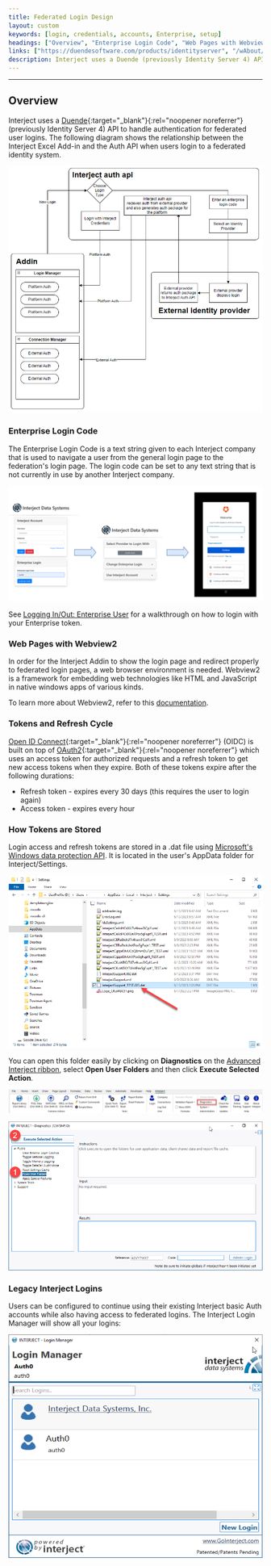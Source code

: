 ```yaml
---
title: Federated Login Design
layout: custom
keywords: [login, credentials, accounts, Enterprise, setup]
headings: ["Overview", "Enterprise Login Code", "Web Pages with Webview2", "Tokens and Refresh Cycle", "How Tokens are Stored", "Legacy Interject Logins"]
links: ["https://duendesoftware.com/products/identityserver", "/wAbout/logging-in-enterprise.html", "https://learn.microsoft.com/en-us/microsoft-edge/webview2/", "https://openid.net/developers/how-connect-works/", "https://auth0.com/intro-to-iam/what-is-oauth-2", "https://learn.microsoft.com/en-us/dotnet/standard/security/how-to-use-data-protection", "/wGetStarted/INTERJECT-Ribbon-Menu-Items.html#advanced-menu-items"]
description: Interject uses a Duende (previously Identity Server 4) API to handle authentication for federated user logins.
---
```

* * *

## Overview

Interject uses a [Duende](https://duendesoftware.com/products/identityserver){:target="_blank"}{:rel="noopener noreferrer"} (previously Identity Server 4) API to handle authentication for federated user logins. The following diagram shows the relationship between the Interject Excel Add-in and the Auth API when users login to a federated identity system.

![](/images/Federated-Login-Design/FederatedLoginFlowchart.png)
<br>

### Enterprise Login Code

The Enterprise Login Code is a text string given to each Interject company that is used to navigate a user from the general login page to the federation's login page. The login code can be set to any text string that is not currently in use by another Interject company.

![](/images/Federated-Login-Design/EnterpriseLoginFlowchart.png)
<br>

See [Logging In/Out: Enterprise User](/wAbout/logging-in-enterprise.html) for a walkthrough on how to login with your Enterprise token.

### Web Pages with Webview2

In order for the Interject Addin to show the login page and redirect properly to federated login pages, a web browser environment is needed. Webview2 is a framework for embedding web technologies like HTML and JavaScript in native windows apps of various kinds. 

To learn more about Webview2, refer to this [documentation](https://learn.microsoft.com/en-us/microsoft-edge/webview2/).

### Tokens and Refresh Cycle

[Open ID Connect](https://openid.net/developers/how-connect-works/){:target="_blank"}{:rel="noopener noreferrer"} (OIDC) is built on top of [OAuth2](https://auth0.com/intro-to-iam/what-is-oauth-2){:target="_blank"}{:rel="noopener noreferrer"} which uses an access token for authorized requests and a refresh token to get new access tokens when they expire. Both of these tokens expire after the following durations:

* Refresh token - expires every 30 days (this requires the user to login again)
* Access token - expires every hour 

### How Tokens are Stored

Login access and refresh tokens are stored in a .dat file using [Microsoft's Windows data protection API](https://learn.microsoft.com/en-us/dotnet/standard/security/how-to-use-data-protection). It is located in the user's AppData folder for Interject/Settings.

![](/images/Federated-Login-Design/FileExplorer.png)
<br>

You can open this folder easily by clicking on **Diagnostics** on the [Advanced Interject ribbon](/wGetStarted/INTERJECT-Ribbon-Menu-Items.html#advanced-menu-items), select **Open User Folders** and then click **Execute Selected Action**.

![](/images/Federated-Login-Design/DiagnosticsRibbon.png)
<br>

![](/images/Federated-Login-Design/Diagnostics.png)
<br>

### Legacy Interject Logins

Users can be configured to continue using their existing Interject basic Auth accounts while also having access to federated logins. The Interject Login Manager will show all your logins:

![](/images/Federated-Login-Design/DualLogins.png)
<br>
